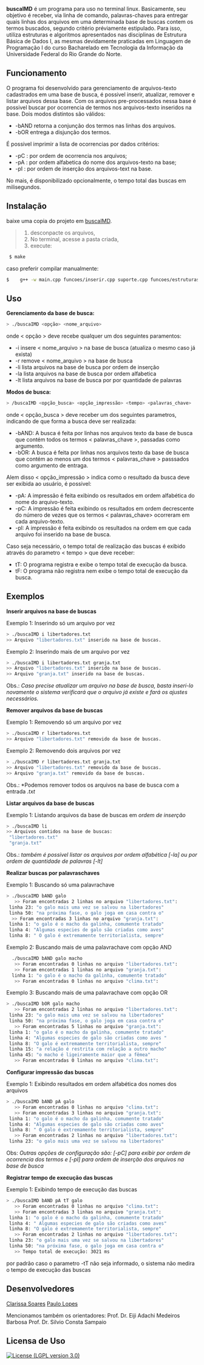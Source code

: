 
**buscaIMD** é um programa para uso no terminal linux. Basicamente, seu objetivo é receber, via linha de comando, palavras-chaves para entregar quais linhas dos arquivos em uma determinada base de buscas contem os termos buscados, segundo critério préviamente estipulado. Para isso, utiliza estruturas e algoritmos apresentados nas disciplinas de Estrutura Básica de Dados I, as mesmas devidamente praticadas em Linguagem de Programação I do curso Bacharelado em Tecnologia da Informação da Universidade Federal do Rio Grande do Norte.



## Funcionamento

O programa foi desenvolvido para gerenciamento de arquivos-texto cadastrados em uma base de busca, é possivel inserir, atualizar, remover e listar arquivos dessa base.
Com os arquivos pre-processados nessa base é possivel buscar por ocorrencia de termos nos arquivos-texto inseridos na base. Dois modos distintos são válidos: 
* -bAND retorna a conjunção dos termos nas linhas dos arquivos. 
* -bOR entrega a disjunção dos termos. 

É possivel imprimir a lista de ocorrencias por dados critérios:
* -pC : por ordem de ocorrencia nos arquivos;
* -pA : por ordem alfabetica do nome dos arquivos-texto na base;
* -pI : por ordem de inserção dos arquivos-text na base.

No mais, é disponibilizado opcionalmente, o tempo total das buscas em milisegundos.



## Instalação

baixe uma copia do projeto em [buscaIMD].

>1. desconpacte os arquivos,
>2. No terminal, acesse a pasta criada,
>3. execute:

```sh
 $ make
```       
caso preferir compilar manualmente:

```sh
$    g++ -w main.cpp funcoes/inserir.cpp suporte.cpp funcoes/estruturas.cpp funcoes/remover.cpp funcoes/listar.cpp funcoes/buscar.cpp funcoes/listabusca.cpp funcoes/relogio.cpp -o buscaIMD -std=c++11
```    
 


## Uso
**Gerenciamento da base de busca:**

```sh
> ./buscaIMD <opção> <nome_arquivo> 
```
 onde < opção > deve recebe qualquer um dos seguintes paramentos:
* -i insere < nome_arquivo > na base de busca (atualiza o mesmo caso já exista)
* -r remove < nome_arquivo > na base de busca
* -li lista arquivos na base de busca por ordem de inserção
* -la lista arquivos na base de busca por ordem alfabetica
* -lt lista arquivos na base de busca por por quantidade de palavras
 
**Modos de busca:**
```sh
> /buscaIMD <opção_busca> <opção_impressão> <tempo> <palavras_chave>
```
 onde < opção_busca > deve receber um dos seguintes parametros, indicando de que forma a busca deve ser realizada:
- -bAND: A busca é feita por linhas nos arquivos texto da base de busca que contém todos os termos < palavras_chave >, passadas como argumento.
- -bOR: A busca é feita por linhas nos arquivos texto da base de busca que contém ao menos um dos termos < palavras_chave > passsados como argumento de entraga.

Alem disso < opção_impressão > indica como o resultado da busca deve ser exibida ao usuário, é possivel:
- -pA: A impressão é feita exibindo os resultados em ordem alfabética do nome do arquivo-texto.
- -pC: A impressão é feita exibindo os resultados em ordem decrescente do número de vezes que os termos < palavras_chave> ocorreram em cada arquivo-texto.
- -pI: A impressão é feita exibindo os resultados na ordem em que cada arquivo foi inserido na base de busca.

Caso seja necessário, o tempo total de realização das buscas é exibido através do parametro < tempo > que deve receber:
- tT: O programa registra e exibe o tempo total de execução da busca.
- tF: O programa não registra nem exibe o tempo total de execução da busca. 



## Exemplos

__Inserir arquivos na base de buscas__

Exemplo 1: Inserindo só um arquivo por vez 
```sh
> ./buscaIMD ­i libertadores.txt 
>> Arquivo "libertadores.txt" inserido na base de buscas.
```
Exemplo 2: Inserindo mais de um arquivo por vez 
```sh
> ./buscaIMD ­i libertadores.txt granja.txt 
>> Arquivo "libertadores.txt" inserido na base de buscas. 
>> Arquivo "granja.txt" inserido na base de buscas. 
```
Obs.: *Caso precise atualizar um arquivo na base de busca, basta inseri-lo novamente o sistema verificará que o arquivo já existe e fará os ajustes necessários.*


__Remover arquivos da base de buscas__

Exemplo 1: Removendo só um arquivo por vez 
```sh
> ./buscaIMD ­r libertadores.txt 
>> Arquivo "libertadores.txt" removido da base de buscas. 
```
Exemplo 2: Removendo dois arquivos por vez 
```sh
> ./buscaIMD ­r libertadores.txt granja.txt 
>> Arquivo "libertadores.txt" removido da base de buscas. 
>> Arquivo "granja.txt" removido da base de buscas.
```
Obs.: *Podemos remover todos os arquivos na base de busca com a entrada *.txt*


__Listar arquivos da base de buscas__

Exemplo 1: Listando arquivos da base de buscas em *ordem de inserção*
```sh
> ./buscaIMD ­li  
>> Arquivos contidos na base de buscas:  
­ "libertadores.txt" 
­ "granja.txt" 
```
Obs.: *também é possivel listar os arquivos por ordem alfabética [-la] ou por ordem de quantidade de palavras [-lt]*


__Realizar buscas por palavras­chaves__

Exemplo 1: Buscando só uma palavra­chave  
```sh
> ./buscaIMD ­bAND galo 
   >> Foram encontradas 2 linhas no arquivo "libertadores.txt": 
­ linha 23: "o galo mais uma vez se salvou na libertadores" 
­ linha 50: "na próxima fase, o galo joga em casa contra o" 
  >> Foram encontradas 3 linhas no arquivo "granja.txt": 
­ linha 1: "o galo é o macho da galinha, comumente tratado" 
­ linha 4: "Algumas especies de galo são criadas como aves" 
­ linha 8: " O galo é extremamente territorialista, sempre"
```

Exemplo 2: Buscando mais de uma palavra­chave com opção AND 
```sh
  ./buscaIMD ­bAND galo macho 
   >> Foram encontradas 0 linhas no arquivo "libertadores.txt": 
   >> Foram encontradas 1 linhas no arquivo "granja.txt": 
  linha 1: "o galo é o macho da galinha, comumente tratado" 
   >> Foram encontradas 0 linhas no arquivo "clima.txt": 
```

Exemplo 3: Buscando mais de uma palavra­chave com opção OR 
```sh
> ./buscaIMD ­bOR galo macho 
   >> Foram encontradas 2 linhas no arquivo "libertadores.txt": 
­ linha 23: "o galo mais uma vez se salvou na libertadores" 
­ linha 50: "na próxima fase, o galo joga em casa contra o" 
   >> Foram encontradas 5 linhas no arquivo "granja.txt": 
­ linha 1: "o galo é o macho da galinha, comumente tratado" 
­ linha 4: "Algumas especies de galo são criadas como aves " 
­ linha 8: "O galo é extremamente territorialista, sempre" 
­ linha 15: "a relação é restrita com relação a outro macho" 
­ linha 45: "o macho é ligeiramente maior que a fêmea" 
   >> Foram encontradas 0 linhas no arquivo "clima.txt": 
```


__Configurar impressão das buscas__ 

Exemplo 1: Exibindo resultados em ordem alfabética dos nomes dos arquivos 
```sh
> ./buscaIMD ­bAND ­pA galo 
   >> Foram encontradas 0 linhas no arquivo "clima.txt": 
   >> Foram encontradas 3 linhas no arquivo "granja.txt": 
­ linha 1: "o galo é o macho da galinha, comumente tratado" 
­ linha 4: "Algumas especies de galo são criadas como aves" 
­ linha 8: " O galo é extremamente territorialista, sempre" 
   >> Foram encontradas 2 linhas no arquivo "libertadores.txt": 
­ linha 23: "o galo mais uma vez se salvou na libertadores" 
```
Obs: *Outras opções de configuração são: [-pC] para exibir por ordem de ocorrencia dos termos e [-pI] para ordem de inserção dos arquivos na base de busca*


__Registrar tempo de execução das buscas__

Exemplo 1: Exibindo tempo de execução das buscas 
```sh
> ./buscaIMD ­bAND ­pA ­tT galo 
   >> Foram encontradas 0 linhas no arquivo "clima.txt": 
   >> Foram encontradas 3 linhas no arquivo "granja.txt": 
­ linha 1: "o galo é o macho da galinha, comumente tratado" 
­ linha 4: " Algumas especies de galo são criadas como aves" 
­ linha 8: "O galo é extremamente territorialista, sempre" 
   >> Foram encontradas 2 linhas no arquivo "libertadores.txt": 
­ linha 23: "o galo mais uma vez se salvou na libertadores" 
­ linha 50: "na próxima fase, o galo joga em casa contra o" 
   >> Tempo total de execução: 3021 ms 
```
por padrão caso o parametro -tT não seja informado, o sistema não medira o tempo de execução das buscas


## Desenvolvedores

[Clarissa Soares]
[Paulo Lopes]

Mencionamos também os orientadores:
Prof. Dr. Eiji Adachi Medeiros Barbosa
Prof. Dr. Silvio Consta Sampaio



## Licensa de Uso

[![License (LGPL version 3.0)](https://img.shields.io/badge/license-GNU%20LGPL%20version%203.0-blue.svg?style=flat-square)](http://opensource.org/licenses/LGPL-3.0)


[buscaIMD]: <https:///github.com/lopespaulo/PROJETOEDBLP/archive/master.zip>
[Clarissa Soares]: <https://github.com/clahzita>
[Paulo Lopes]: <https://github.com/lopespaulo>


